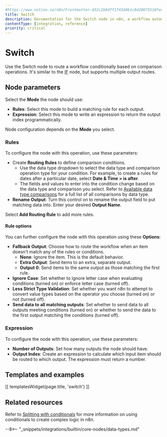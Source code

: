 ```yaml
---
#https://www.notion.so/n8n/Frontmatter-432c2b8dff1f43d4b1c8d20075510fe4
title: Switch
description: Documentation for the Switch node in n8n, a workflow automation platform. Includes guidance on usage, and links to examples.
contentType: [integration, reference]
priority: critical
---
```


# Switch

Use the Switch node to route a workflow conditionally based on comparison operations. It's similar to the [IF](/integrations/builtin/core-nodes/n8n-nodes-base.if/) node, but supports multiple output routes.

## Node parameters

Select the **Mode** the node should use:

* **Rules**: Select this mode to build a matching rule for each output.
* **Expression**: Select this mode to write an expression to return the output index programmatically.

Node configuration depends on the **Mode** you select.

### Rules

To configure the node with this operation, use these parameters:

* Create **Routing Rules** to define comparison conditions.
    * Use the data type dropdown to select the data type and comparison operation type for your condition. For example, to create a rules for dates after a particular date, select **Date & Time > is after**.
    * The fields and values to enter into the condition change based on the data type and comparison you select. Refer to [Available data type comparisons](#available-data-type-comparisons) for a full list of all comparisons by data type.
* **Rename Output**: Turn this control on to rename the output field to put matching data into. Enter your desired **Output Name**.

Select **Add Routing Rule** to add more rules.

#### Rule options

You can further configure the node with this operation using these **Options**:

- **Fallback Output**: Choose how to route the workflow when an item doesn't match any of the rules or conditions.
    - **None**: Ignore the item. This is the default behavior.
    - **Extra Output**: Send items to an extra, separate output.
    - **Output 0**: Send items to the same output as those matching the first rule.
- **Ignore Case**: Set whether to ignore letter case when evaluating conditions (turned on) or enforce letter case (turned off).
- **Less Strict Type Validation**: Set whether you want n8n to attempt to convert value types based on the operator you choose (turned on) or not (turned off).
- **Send data to all matching outputs**: Set whether to send data to all outputs meeting conditions (turned on) or whether to send the data to the first output matching the conditions (turned off).

### Expression

To configure the node with this operation, use these parameters:

- **Number of Outputs**: Set how many outputs the node should have.
- **Output Index**: Create an expression to calculate which input item should be routed to which output. The expression must return a number.

## Templates and examples

<!-- see https://www.notion.so/n8n/Pull-in-templates-for-the-integrations-pages-37c716837b804d30a33b47475f6e3780 -->
[[ templatesWidget(page.title, 'switch') ]]

## Related resources

Refer to [Splitting with conditionals](/flow-logic/splitting/) for more information on using conditionals to create complex logic in n8n.

--8<-- "_snippets/integrations/builtin/core-nodes/data-types.md"

